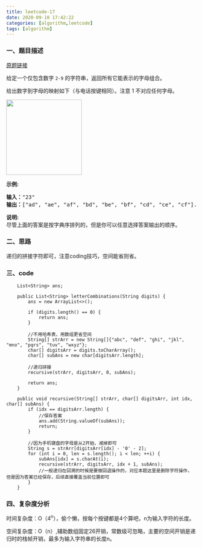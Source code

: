 ```yaml
---
title: leetcode-17
date: 2020-09-10 17:42:22
categories: [algorithm,leetcode]
tags: [algorithm]
---
```

### 一、题目描述
[原题链接](https://leetcode.com/problems/letter-combinations-of-a-phone-number/)

<p>给定一个仅包含数字&nbsp;<code>2-9</code>&nbsp;的字符串，返回所有它能表示的字母组合。</p>

<p>给出数字到字母的映射如下（与电话按键相同）。注意 1 不对应任何字母。</p>

<p><img src="https://assets.leetcode-cn.com/aliyun-lc-upload/original_images/17_telephone_keypad.png" style="width: 200px;"></p>

<p><strong>示例:</strong></p>

<pre><strong>输入：</strong>&quot;23&quot;
<strong>输出：</strong>[&quot;ad&quot;, &quot;ae&quot;, &quot;af&quot;, &quot;bd&quot;, &quot;be&quot;, &quot;bf&quot;, &quot;cd&quot;, &quot;ce&quot;, &quot;cf&quot;].
</pre>

<p><strong>说明:</strong><br>
尽管上面的答案是按字典序排列的，但是你可以任意选择答案输出的顺序。</p>

### 二、思路
递归的拼接字符即可，注意coding技巧，空间能省则省。


### 三、code
```
    List<String> ans;

    public List<String> letterCombinations(String digits) {
        ans = new ArrayList<>();

        if (digits.length() == 0) {
            return ans;
        }

        //不用哈希表，用数组更省空间
        String[] strArr = new String[]{"abc", "def", "ghi", "jkl", "mno", "pqrs", "tuv", "wxyz"};
        char[] digitsArr = digits.toCharArray();
        char[] subAns = new char[digitsArr.length];

        //递归拼接
        recursive(strArr, digitsArr, 0, subAns);

        return ans;
    }

    public void recursive(String[] strArr, char[] digitsArr, int idx, char[] subAns) {
        if (idx == digitsArr.length) {
            //保存答案
            ans.add(String.valueOf(subAns));
            return;
        }

        //因为手机键盘的字母是从2开始，减掉即可
        String s = strArr[digitsArr[idx] - '0' - 2];
        for (int i = 0, len = s.length(); i < len; ++i) {
            subAns[idx] = s.charAt(i);
            recursive(strArr, digitsArr, idx + 1, subAns);
            //一般递归在回溯的时候是要做回退操作的，对应本题这里是删除字符操作，但是因为答案已经保存，后续直接覆盖当前位置即可
        }
    }
```

### 四、复杂度分析
时间复杂度：O（4<sup>n</sup>），偷个懒，按每个按键都是4个算吧，n为输入字符的长度。

空间复杂度：O（n）,辅助数组固定26开销，常数级可忽略，主要的空间开销是递归时的栈帧开销，最多为输入字符串的长度n。
